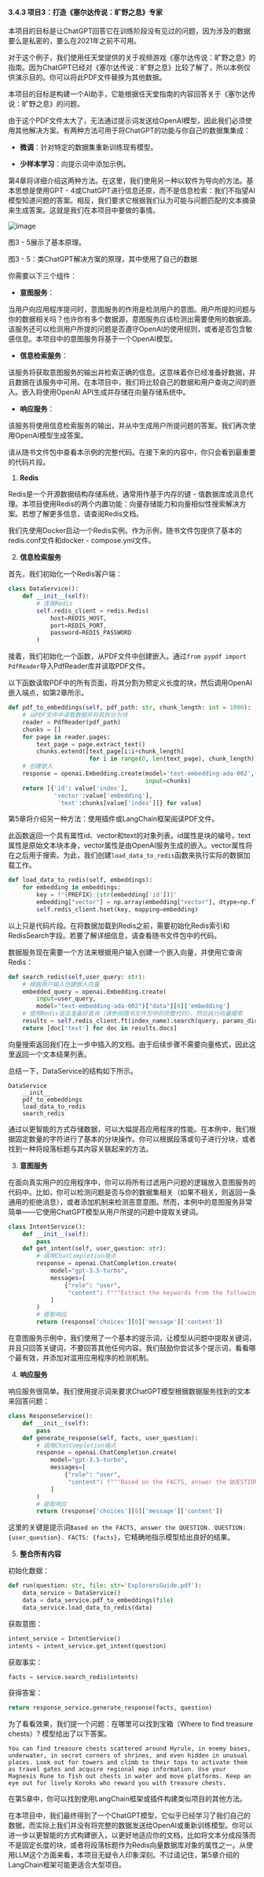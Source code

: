 #### 3.4.3 项目3：打造《塞尔达传说：旷野之息》专家

本项目的目标是让ChatGPT回答它在训练阶段没有见过的问题，因为涉及的数据要么是私密的，要么在2021年之前不可用。

对于这个例子，我们使用任天堂提供的关于视频游戏《塞尔达传说：旷野之息》的指南。因为ChatGPT已经对《塞尔达传说：旷野之息》比较了解了，所以本例仅供演示目的。你可以将此PDF文件替换为其他数据。

本项目的目标是构建一个AI助手，它能根据任天堂指南的内容回答关于《塞尔达传说：旷野之息》的问题。

由于这个PDF文件太大了，无法通过提示词发送给OpenAI模型，因此我们必须使用其他解决方案。有两种方法可用于将ChatGPT的功能与你自己的数据集集成：

- **微调**：针对特定的数据集重新训练现有模型。

- **少样本学习**：向提示词中添加示例。


第4章将详细介绍这两种方法。在这里，我们使用另一种以软件为导向的方法。基本思想是使用GPT - 4或ChatGPT进行信息还原，而不是信息检索：我们不指望AI模型知道问题的答案。相反，我们要求它根据我们认为可能与问题匹配的文本摘录来生成答案。这就是我们在本项目中要做的事情。

![image](https://github.com/user-attachments/assets/8ea9eb90-3337-4b1d-a032-9e527141fc0d)



图3 - 5展示了基本原理。

图3 - 5：类ChatGPT解决方案的原理，其中使用了自己的数据

你需要以下三个组件：
- **意图服务**：

当用户向应用程序提问时，意图服务的作用是检测用户的意图。用户所提的问题与你的数据相关吗？也许你有多个数据源，意图服务应该检测出需要使用的数据源。该服务还可以检测用户所提的问题是否遵守OpenAI的使用规则，或者是否包含敏感信息。本项目中的意图服务将基于一个OpenAI模型。

- **信息检索服务**：


该服务将获取意图服务的输出并检索正确的信息。这意味着你已经准备好数据，并且数据在该服务中可用。在本项目中，我们将比较自己的数据和用户查询之间的嵌入。嵌入将使用OpenAI API生成并存储在向量存储系统中。 

- **响应服务**：


该服务将使用信息检索服务的输出，并从中生成用户所提问题的答案。我们再次使用OpenAI模型生成答案。

请从随书文件包中查看本示例的完整代码。在接下来的内容中，你只会看到最重要的代码片段。

1. **Redis**

Redis是一个开源数据结构存储系统，通常用作基于内存的键 - 值数据库或消息代理。本项目使用Redis的两个内置功能：向量存储能力和向量相似性搜索解决方案。若想了解更多信息，请查阅Redis文档。

我们先使用Docker启动一个Redis实例。作为示例，随书文件包提供了基本的redis.conf文件和docker - compose.yml文件。

2. **信息检索服务**

首先，我们初始化一个Redis客户端：
```python
class DataService():
    def __init__(self):
        # 连接Redis
        self.redis_client = redis.Redis(
            host=REDIS_HOST,
            port=REDIS_PORT,
            password=REDIS_PASSWORD
        )
```
接着，我们初始化一个函数，从PDF文件中创建嵌入。通过`from pypdf import PdfReader`导入PdfReader库并读取PDF文件。

以下函数读取PDF中的所有页面，将其分割为预定义长度的块，然后调用OpenAI嵌入端点，如第2章所示。

```python
def pdf_to_embeddings(self, pdf_path: str, chunk_length: int = 1000):
    # 从PDF文件中读取数据并将其拆分为块
    reader = PdfReader(pdf_path)
    chunks = []
    for page in reader.pages:
        text_page = page.extract_text()
        chunks.extend([text_page[i:i+chunk_length]
                       for i in range(0, len(text_page), chunk_length)])
    # 创建嵌入
    response = openai.Embedding.create(model='text-embedding-ada-002',
                                       input=chunks)
    return [{'id': value['index'],
             'vector':value['embedding'],
              'text':chunks[value['index']]} for value]
```

第5章将介绍另一种方法：使用插件或LangChain框架阅读PDF文件。

此函数返回一个具有属性id、vector和text的对象列表。id属性是块的编号，text属性是原始文本块本身，vector属性是由OpenAI服务生成的嵌入。vector属性将在之后用于搜索。为此，我们创建`load_data_to_redis`函数来执行实际的数据加载工作。

```python
def load_data_to_redis(self, embeddings):
    for embedding in embeddings:
        key = f"{PREFIX}:{str(embedding['id'])}"
        embedding["vector"] = np.array(embedding["vector"], dtype=np.float32).tobytes()
        self.redis_client.hset(key, mapping=embedding)
```

以上只是代码片段。在将数据加载到Redis之前，需要初始化Redis索引和RedisSearch字段。若要了解详细信息，请查看随书文件包中的代码。

数据服务现在需要一个方法来根据用户输入创建一个嵌入向量，并使用它查询Redis：

```python
def search_redis(self,user_query: str):
    # 根据用户输入创建嵌入向量
    embedded_query = openai.Embedding.create(
        input=user_query,
        model="text-embedding-ada-002")["data"][0]['embedding']
    # 使用Redis语法准备好查询（请参阅随书文件包中的完整代码），然后执行向量搜索
    results = self.redis_client.ft(index_name).search(query, params_dict)
    return [doc['text'] for doc in results.docs]
```

向量搜索返回我们在上一步中插入的文档。由于后续步骤不需要向量格式，因此这里返回一个文本结果列表。

总结一下，DataService的结构如下所示。

```
DataService
    __init__
    pdf_to_embeddings
    load_data_to_redis
    search_redis
```

通过以更智能的方式存储数据，可以大幅提高应用程序的性能。在本例中，我们根据固定数量的字符进行了基本的分块操作。你可以根据段落或句子进行分块，或者找到一种将段落标题与其内容关联起来的方法。

3. **意图服务**

在面向真实用户的应用程序中，你可以将所有过滤用户问题的逻辑放入意图服务的代码中。比如，你可以检测问题是否与你的数据集相关（如果不相关，则返回一条通用的拒绝消息），或者添加机制来检测恶意意图。然而，本例中的意图服务非常简单——它使用ChatGPT模型从用户所提的问题中提取关键词。

```python
class IntentService():
    def __init__(self):
        pass
    def get_intent(self, user_question: str):
        # 调用ChatCompletion端点
        response = openai.ChatCompletion.create(
            model="gpt-3.5-turbo",
            messages=[
                {"role": "user",
                 "content": f"""Extract the keywords from the following question: {user_question}."""}
            ]
        )
        # 提取响应
        return (response['choices'][0]['message']['content'])
```

在意图服务示例中，我们使用了一个基本的提示词，让模型从问题中提取关键词，并且只回答关键词，不要回答其他任何内容。我们鼓励你尝试多个提示词，看看哪个最有效，并添加对滥用应用程序的检测机制。

4. **响应服务**

响应服务很简单。我们使用提示词来要求ChatGPT模型根据数据服务找到的文本来回答问题：

```python
class ResponseService():
    def __init__(self):
        pass
    def generate_response(self, facts, user_question):
        # 调用ChatCompletion端点
        response = openai.ChatCompletion.create(
            model="gpt-3.5-turbo",
            messages=[
                {"role": "user",
                 "content": f"""Based on the FACTS, answer the QUESTION. QUESTION: {user_question}. FACTS: {facts}"""}
            ]
        )
        # 提取响应
        return (response['choices'][0]['message']['content'])
```

这里的关键是提示词`Based on the FACTS, answer the QUESTION. QUESTION: {user_question}. FACTS: {facts}`，它精确地指示模型给出良好的结果。

5. **整合所有内容**

初始化数据：

```python
def run(question: str, file: str='ExplorersGuide.pdf'):
    data_service = DataService()
    data = data_service.pdf_to_embeddings(file)
    data_service.load_data_to_redis(data)
```

获取意图：

```python
intent_service = IntentService()
intents = intent_service.get_intent(question)
```

获取事实：

```python
facts = service.search_redis(intents)
```

获得答案：

```python
return response_service.generate_response(facts, question)
```

为了看看效果，我们提一个问题：在哪里可以找到宝箱（Where to find treasure chests）? 模型给出了以下答案。

```
You can find treasure chests scattered around Hyrule, in enemy bases, underwater, in secret corners of shrines, and even hidden in unusual places. Look out for towers and climb to their tops to activate them as travel gates and acquire regional map information. Use your Magnesis Rune to fish out chests in water and move platforms. Keep an eye out for lively Koroks who reward you with treasure chests.
```

在第5章中，你可以找到使用LangChain框架或插件构建类似项目的其他方法。

在本项目中，我们最终得到了一个ChatGPT模型，它似乎已经学习了我们自己的数据，而实际上我们并没有将完整的数据发送给OpenAI或重新训练模型。你可以进一步以更智能的方式构建嵌入，以更好地适应你的文档，比如将文本分成段落而不是固定长度的块，或者将段落标题作为Redis向量数据库对象的属性之一。从使用LLM这个方面来看，本项目无疑令人印象深刻。不过请记住，第5章介绍的LangChain框架可能更适合大型项目。

